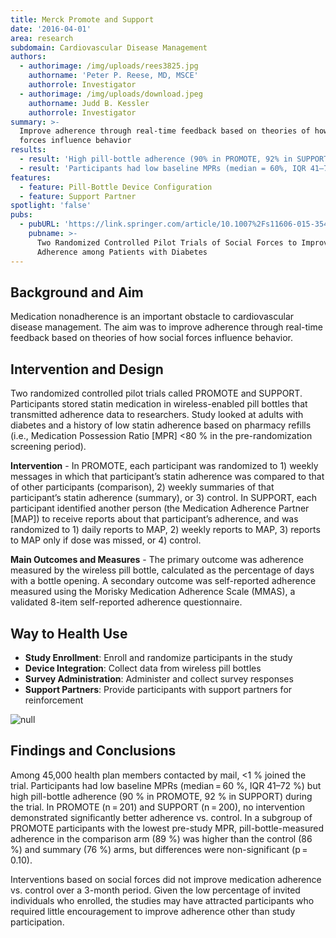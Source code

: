 ```yaml
---
title: Merck Promote and Support
date: '2016-04-01'
area: research
subdomain: Cardiovascular Disease Management
authors:
  - authorimage: /img/uploads/rees3825.jpg
    authorname: 'Peter P. Reese, MD, MSCE'
    authorrole: Investigator
  - authorimage: /img/uploads/download.jpeg
    authorname: Judd B. Kessler
    authorrole: Investigator
summary: >-
  Improve adherence through real-time feedback based on theories of how social
  forces influence behavior
results:
  - result: 'High pill-bottle adherence (90% in PROMOTE, 92% in SUPPORT)'
  - result: 'Participants had low baseline MPRs (median = 60%, IQR 41–72%)'
features:
  - feature: Pill-Bottle Device Configuration
  - feature: Support Partner
spotlight: 'false'
pubs:
  - pubURL: 'https://link.springer.com/article/10.1007%2Fs11606-015-3540-y'
    pubname: >-
      Two Randomized Controlled Pilot Trials of Social Forces to Improve Statin
      Adherence among Patients with Diabetes
---
```

## Background and Aim

Medication nonadherence is an important obstacle to cardiovascular disease management. The aim was to improve adherence through real-time feedback based on theories of how social forces influence behavior.

## Intervention and Design

Two randomized controlled pilot trials called PROMOTE and SUPPORT. Participants stored statin medication in wireless-enabled pill bottles that transmitted adherence data to researchers. Study looked at adults with diabetes and a history of low statin adherence based on pharmacy refills (i.e., Medication Possession Ratio \[MPR] <80 % in the pre-randomization screening period).

**Intervention** - In PROMOTE, each participant was randomized to 1) weekly messages in which that participant’s statin adherence was compared to that of other participants (comparison), 2) weekly summaries of that participant’s statin adherence (summary), or 3) control. In SUPPORT, each participant identified another person (the Medication Adherence Partner \[MAP]) to receive reports about that participant’s adherence, and was randomized to 1) daily reports to MAP, 2) weekly reports to MAP, 3) reports to MAP only if dose was missed, or 4) control.

**Main Outcomes and Measures** - The primary outcome was adherence measured by the wireless pill bottle, calculated as the percentage of days with a bottle opening. A secondary outcome was self-reported adherence measured using the Morisky Medication Adherence Scale (MMAS), a validated 8-item self-reported adherence questionnaire.

## Way to Health Use

* **Study Enrollment**: Enroll and randomize participants in the study
* **Device Integration**: Collect data from wireless pill bottles
* **Survey Administration**: Administer and collect survey responses
* **Support Partners**: Provide participants with support partners for reinforcement

![null](/img/uploads/11606_2015_3540_fig1_html-1-.gif)

## Findings and Conclusions

Among 45,000 health plan members contacted by mail, <1 % joined the trial. Participants had low baseline MPRs (median = 60 %, IQR 41–72 %) but high pill-bottle adherence (90 % in PROMOTE, 92 % in SUPPORT) during the trial. In PROMOTE (n = 201) and SUPPORT (n = 200), no intervention demonstrated significantly better adherence vs. control. In a subgroup of PROMOTE participants with the lowest pre-study MPR, pill-bottle-measured adherence in the comparison arm (89 %) was higher than the control (86 %) and summary (76 %) arms, but differences were non-significant (p = 0.10).

Interventions based on social forces did not improve medication adherence vs. control over a 3-month period. Given the low percentage of invited individuals who enrolled, the studies may have attracted participants who required little encouragement to improve adherence other than study participation.
